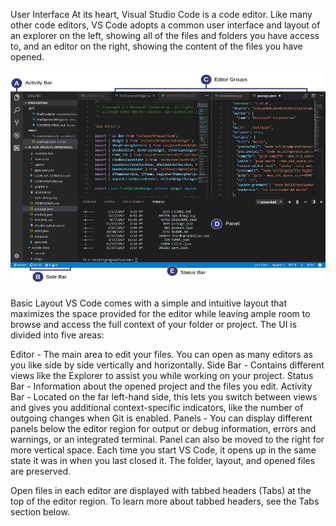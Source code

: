 User Interface
At its heart, Visual Studio Code is a code editor. Like many other code editors, VS Code adopts a common user interface and layout of an explorer on the left, showing all of the files and folders you have access to, and an editor on the right, showing the content of the files you have opened.


![alt text](https://github.com/Onemanwolf/visual-studio-2019/blob/master/VisualStudioCode2019_Getting_Started/docs/Images/hero.png)


Basic Layout
VS Code comes with a simple and intuitive layout that maximizes the space provided for the editor while leaving ample room to browse and access the full context of your folder or project. The UI is divided into five areas:

Editor - The main area to edit your files. You can open as many editors as you like side by side vertically and horizontally.
Side Bar - Contains different views like the Explorer to assist you while working on your project.
Status Bar - Information about the opened project and the files you edit.
Activity Bar - Located on the far left-hand side, this lets you switch between views and gives you additional context-specific indicators, like the number of outgoing changes when Git is enabled.
Panels - You can display different panels below the editor region for output or debug information, errors and warnings, or an integrated terminal. Panel can also be moved to the right for more vertical space.
Each time you start VS Code, it opens up in the same state it was in when you last closed it. The folder, layout, and opened files are preserved.

Open files in each editor are displayed with tabbed headers (Tabs) at the top of the editor region. To learn more about tabbed headers, see the Tabs section below.